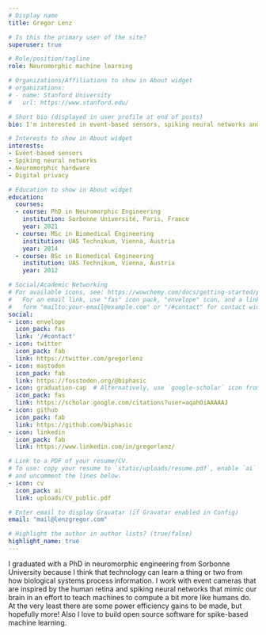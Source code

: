 ```yaml
---
# Display name
title: Gregor Lenz

# Is this the primary user of the site?
superuser: true

# Role/position/tagline
role: Neuromorphic machine learning

# Organizations/Affiliations to show in About widget
# organizations:
# - name: Stanford University
#   url: https://www.stanford.edu/

# Short bio (displayed in user profile at end of posts)
bio: I'm interested in event-based sensors, spiking neural networks and neuromorphic hardware.

# Interests to show in About widget
interests:
- Event-based sensors
- Spiking neural networks
- Neuromorphic hardware
- Digital privacy

# Education to show in About widget
education:
  courses:
  - course: PhD in Neuromorphic Engineering
    institution: Sorbonne Université, Paris, France
    year: 2021
  - course: MSc in Biomedical Engineering
    institution: UAS Technikum, Vienna, Austria
    year: 2014
  - course: BSc in Biomedical Engineering
    institution: UAS Technikum, Vienna, Austria
    year: 2012

# Social/Academic Networking
# For available icons, see: https://wowchemy.com/docs/getting-started/page-builder/#icons
#   For an email link, use "fas" icon pack, "envelope" icon, and a link in the
#   form "mailto:your-email@example.com" or "/#contact" for contact widget.
social:
- icon: envelope
  icon_pack: fas
  link: '/#contact'
- icon: twitter
  icon_pack: fab
  link: https://twitter.com/gregorlenz
- icon: mastodon
  icon_pack: fab
  link: https://fosstodon.org/@biphasic
- icon: graduation-cap  # Alternatively, use `google-scholar` icon from `ai` icon pack
  icon_pack: fas
  link: https://scholar.google.com/citations?user=aqahOiAAAAAJ
- icon: github
  icon_pack: fab
  link: https://github.com/biphasic
- icon: linkedin
  icon_pack: fab
  link: https://www.linkedin.com/in/gregorlenz/

# Link to a PDF of your resume/CV.
# To use: copy your resume to `static/uploads/resume.pdf`, enable `ai` icons in `params.toml`, 
# and uncomment the lines below.
- icon: cv
  icon_pack: ai
  link: uploads/CV_public.pdf

# Enter email to display Gravatar (if Gravatar enabled in Config)
email: "mail@lenzgregor.com"

# Highlight the author in author lists? (true/false)
highlight_name: true
---
```


I graduated with a PhD in neuromorphic engineering from Sorbonne University because I think that technology can learn a thing or two from how biological systems process information. I work with event cameras that are inspired by the human retina and spiking neural networks that mimic our brain in an effort to teach machines to compute a bit more like humans do. At the very least there are some power efficiency gains to be made, but hopefully more! Also I love to build open source software for spike-based machine learning.

<!-- {{< icon name="download" pack="fas" >}} Download my {{< staticref "uploads/CV_public.pdf" "newtab" >}}resumé{{< /staticref >}}. -->
